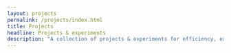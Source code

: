 ```yaml
---
layout: projects
permalink: /projects/index.html
title: Projects
headline: Projects & experiments
description: "A collection of projects & experiments for efficiency, exploration, & fun."
---
```

